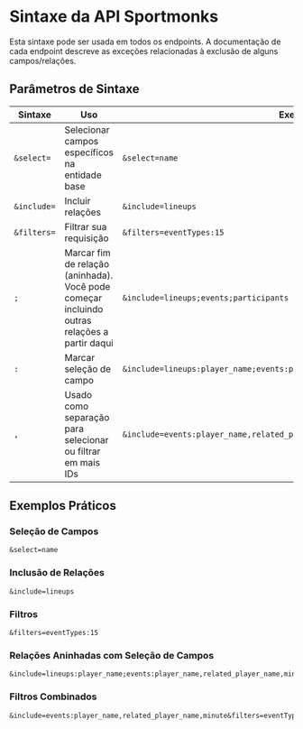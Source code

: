 # Sintaxe da API Sportmonks

Esta sintaxe pode ser usada em todos os endpoints. A documentação de cada endpoint descreve as exceções relacionadas à exclusão de alguns campos/relações.

## Parâmetros de Sintaxe

| Sintaxe | Uso | Exemplo |
|---------|-----|---------|
| `&select=` | Selecionar campos específicos na entidade base | `&select=name` |
| `&include=` | Incluir relações | `&include=lineups` |
| `&filters=` | Filtrar sua requisição | `&filters=eventTypes:15` |
| `;` | Marcar fim de relação (aninhada). Você pode começar incluindo outras relações a partir daqui | `&include=lineups;events;participants` |
| `:` | Marcar seleção de campo | `&include=lineups:player_name;events:player_name,related_player_name,minute` |
| `,` | Usado como separação para selecionar ou filtrar em mais IDs | `&include=events:player_name,related_player_name,minute&filters=eventTypes:15` |

## Exemplos Práticos

### Seleção de Campos
```
&select=name
```

### Inclusão de Relações
```
&include=lineups
```

### Filtros
```
&filters=eventTypes:15
```

### Relações Aninhadas com Seleção de Campos
```
&include=lineups:player_name;events:player_name,related_player_name,minute
```

### Filtros Combinados
```
&include=events:player_name,related_player_name,minute&filters=eventTypes:15
```
